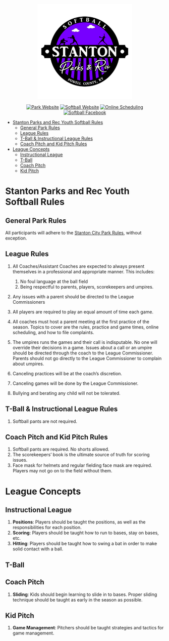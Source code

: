 <p align="center">
  <img src="../../../Assets/Images/Logos/Softball-1_1-Color-Transparent-Logo.png" alt="Softball Logo" width="300"/>
</p>

<center>

[![Park Website](https://img.shields.io/badge/park_website-77a459?style=for-the-badge&logo=About.me&logoColor=white)](https://www.stantonky.gov/park-softball/)  [![Softball Website](https://img.shields.io/badge/softball_website-7700ff?style=for-the-badge&logo=About.me&logoColor=white)](https://www.stantonky.gov/park-softball/)  [![Online Scheduling](https://img.shields.io/badge/online_scheduling-3e83c7?style=for-the-badge&logo=About.me&logoColor=white)](http://www.quickscores.com/StantonCityPark/)    [![Softball Facebook](https://img.shields.io/badge/Softball_Facebook_page-1877F2?style=for-the-badge&logo=facebook&logoColor=white)](https://www.facebook.com/StantonParksAndRecSoftball)

</center>

- [Stanton Parks and Rec Youth Softball Rules](#stanton-parks-and-rec-youth-softball-rules)
  - [General Park Rules](#general-park-rules)
  - [League Rules](#league-rules)
  - [T-Ball \& Instructional League Rules](#t-ball--instructional-league-rules)
  - [Coach Pitch and Kid Pitch Rules](#coach-pitch-and-kid-pitch-rules)
- [League Concepts](#league-concepts)
  - [Instructional League](#instructional-league)
  - [T-Ball](#t-ball)
  - [Coach Pitch](#coach-pitch)
  - [Kid Pitch](#kid-pitch)

# Stanton Parks and Rec Youth Softball Rules

## General Park Rules

All participants will adhere to the [Stanton City Park Rules](../../../Documentation/Rules/README.md), without exception.

## League Rules

1. All Coaches/Assistant Coaches are expected to always present themselves in a professional and appropriate manner. This includes:

   1. No foul language at the ball field
   2. Being respectful to parents, players, scorekeepers and umpires.

1. Any issues with a parent should be directed to the League Commissioners

1. All players are required to play an equal amount of time each game.
1. All coaches must host a parent meeting at the first practice of the season. Topics to cover are the rules, practice and game times, online scheduling, and how to file complaints.
1. The umpires runs the games and their call is indisputable. No one will override their decisions in a game. Issues about a call or an umpire should be directed through the coach to the League Commissioner. Parents should not go directly to the League Commissioner to complain about umpires.
1. Canceling practices will be at the coach’s discretion.
1. Canceling games will be done by the League Commissioner.
1. Bullying and berating any child will not be tolerated.

## T-Ball & Instructional League Rules

1. Softball pants are not required.

## Coach Pitch and Kid Pitch Rules

1. Softball pants are required. No shorts allowed.
2. The scorekeepers’ book is the ultimate source of truth for scoring issues.
3. Face mask for helmets and regular fielding face mask are required. Players may not go on to the field without them.

# League Concepts

## Instructional League

1. **Positions**: Players should be taught the positions, as well as the responsibilities for each position.
2. **Scoring**: Players should be taught how to run to bases, stay on bases, etc.
3. **Hitting**: Players should be taught how to swing a bat in order to make solid contact with a ball.

## T-Ball

## Coach Pitch

1. **Sliding**: Kids should begin learning to slide in to bases. Proper sliding technique should be taught as early in the season as possible.

## Kid Pitch

1. **Game Management**: Pitchers should be taught strategies and tactics for game management.

